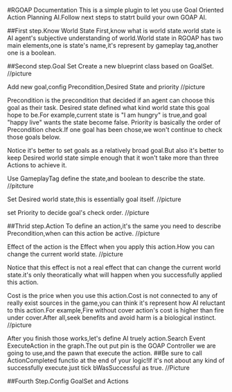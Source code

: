 #RGOAP Documentation
This is a simple plugin to let you use Goal Oriented Action Planning AI.Follow next steps to statrt build your own GOAP AI.

##First step.Know World State
First,know what is world state.world state is AI agent's subjective understanding of world.World state in RGOAP has two main elements,one is state's name,it's represent by gameplay tag,another one is a boolean.

##Second step.Goal Set
Create a new blueprint class based on GoalSet.
//picture

Add new goal,config Precondition,Desired State and priority
//picture

Precondition is the precondition that decided if an agent can choose this goal as their task.
Desired state defined what kind world state this goal hope to be.For example,current state is "I am hungry" is true,and goal "happy live" wants the state become false.
Priority is basically the order of Precondition check.If one goal has been chose,we won't continue to check those goals below.

Notice it's better to set goals as a relatively broad goal.But also it's better to keep Desired world state simple enough that it won't take more than three Actions to achieve it.

Use GameplayTag define the state,and boolean to describe the state.
//pitcture

Set Desired world state,this is essentially goal itself.
//picture

set Priority to decide goal's check order.
//picture

##Thrid step.Action
To define an action,it's the same you need to describe Precondition,when can this action be active.
//picture

Effect of the action is the Effect when you apply this action.How you can change the current world state.
//picture

Notice that this effect is not a real effect that can change the current world state.it's only theoratically what will happen when you successfully applied this action.

Cost is the price when you use this action.Cost is not connected to any of really exist sources in the game,you can think it's represent how AI reluctant to this action.For example,Fire without cover action's cost is higher than fire under cover.After all,seek benefits and avoid harm is a biological instinct. 
//picture

After you finish those works,let's define AI truely action.Search Event ExecuteAction in the graph.The out put pin is the GOAP Controller we are going to use,and the pawn that execute the action.
##Be sure to call ActionCompleted functio at the end of your logic!If it's not about any kind of successfully execute.just tick bWasSuccessful as true.
//Picture

##Fourth Step.Config GoalSet and Actions

